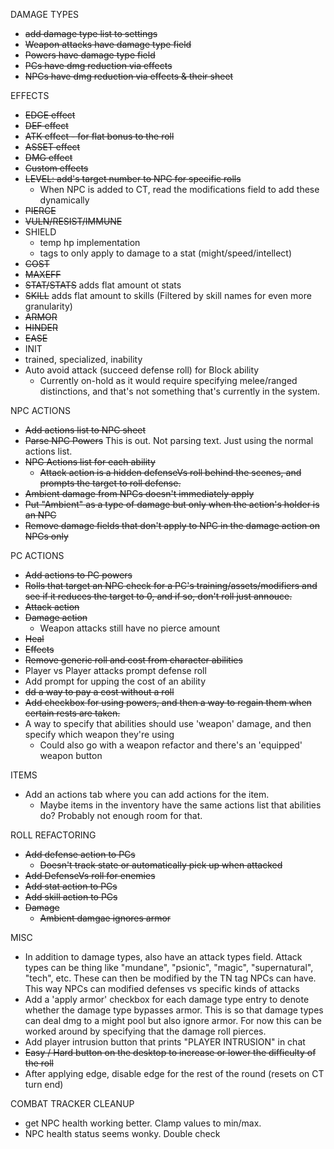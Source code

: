 DAMAGE TYPES
* ~~add damage type list to settings~~
* ~~Weapon attacks have damage type field~~
* ~~Powers have damage type field~~
* ~~PCs have dmg reduction via effects~~
* ~~NPCs have dmg reduction via effects & their sheet~~

EFFECTS
* ~~EDGE effect~~
* ~~DEF effect~~
* ~~ATK effect - for flat bonus to the roll~~
* ~~ASSET effect~~
* ~~DMG effect~~
* ~~Custom effects~~
* ~~LEVEL: add's target number to NPC for specific rolls~~
	* When NPC is added to CT, read the modifications field to add these dynamically
* ~~PIERCE~~
* ~~VULN/RESIST/IMMUNE~~
* SHIELD
	* temp hp implementation
	* tags to only apply to damage to a stat (might/speed/intellect)
* ~~COST~~
* ~~MAXEFF~~
* ~~STAT/STATS~~ adds flat amount ot stats
* ~~SKILL~~ adds flat amount to skills (Filtered by skill names for even more granularity)
* ~~ARMOR~~
* ~~HINDER~~
* ~~EASE~~
* INIT
* trained, specialized, inability
* Auto avoid attack (succeed defense roll) for Block ability
	* Currently on-hold as it would require specifying melee/ranged distinctions, and that's not something that's currently in the system.

NPC ACTIONS
* ~~Add actions list to NPC sheet~~
* ~~Parse NPC Powers~~ This is out. Not parsing text. Just using the normal actions list.
* ~~NPC Actions list for each ability~~
	* ~~Attack action is a hidden defenseVs roll behind the scenes, and prompts the target to roll defense.~~
* ~~Ambient damage from NPCs doesn't immediately apply~~
* ~~Put "Ambient" as a type of damage but only when the action's holder is an NPC~~
* ~~Remove damage fields that don't apply to NPC in the damage action on NPCs only~~

PC ACTIONS
* ~~Add actions to PC powers~~
* ~~Rolls that target an NPC check for a PC's training/assets/modifiers and see if it reduces the target to 0, and if so, don't roll just annouce.~~
* ~~Attack action~~
* ~~Damage action~~
	* Weapon attacks still have no pierce amount
* ~~Heal~~
* ~~Effects~~
* ~~Remove generic roll and cost from character abilities~~
* Player vs Player attacks prompt defense roll
* Add prompt for upping the cost of an ability
* ~~dd a way to pay a cost without a roll~~
* ~~Add checkbox for using powers, and then a way to regain them when certain rests are taken.~~
* A way to specify that abilities should use 'weapon' damage, and then specify which weapon they're using
	* Could also go with a weapon refactor and there's an 'equipped' weapon button

ITEMS
* Add an actions tab where you can add actions for the item.
	* Maybe items in the inventory have the same actions list that abilities do? Probably not enough room for that.

ROLL REFACTORING
* ~~Add defense action to PCs~~
	* ~~Doesn't track state or automatically pick up when attacked~~
* ~~Add DefenseVs roll for enemies~~
* ~~Add stat action to PCs~~
* ~~Add skill action to PCs~~
* ~~Damage~~
	* ~~Ambient damgae ignores armor~~

MISC
* In addition to damage types, also have an attack types field. Attack types can be thing like "mundane", "psionic", "magic", "supernatural", "tech", etc. These can then be modified by the TN tag  NPCs can have. This way NPCs can modified defenses vs specific kinds of attacks
* Add a 'apply armor' checkbox for each damage type entry to denote whether the damage type bypasses armor. This is so that damage types can deal dmg to a might pool but also ignore armor. For now this can be worked around by specifying that the damage roll pierces.
* Add player intrusion button that prints "PLAYER INTRUSION" in chat
* ~~Easy / Hard button on the desktop to increase or lower the difficulty of the roll~~
* After applying edge, disable edge for the rest of the round (resets on CT turn end) 

COMBAT TRACKER CLEANUP
* get NPC health working better. Clamp values to min/max. 
* NPC health status seems wonky. Double check
